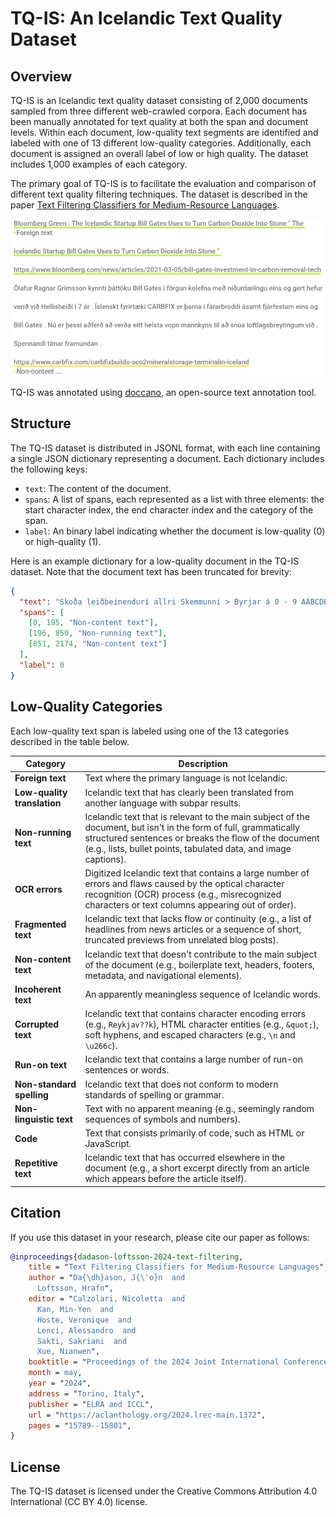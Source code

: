 # TQ-IS: An Icelandic Text Quality Dataset

## Overview
TQ-IS is an Icelandic text quality dataset consisting of 2,000 documents sampled from three different
web-crawled corpora. Each document has been manually annotated for text quality at both the span and
document levels. Within each document, low-quality text segments are identified and labeled with one of 13
different low-quality categories. Additionally, each document is assigned an overall label of low or high quality.
The dataset includes 1,000 examples of each category.

The primary goal of TQ-IS is to facilitate the evaluation and comparison of different text quality filtering techniques. The dataset is described in the paper
[Text Filtering Classifiers for Medium-Resource Languages](https://aclanthology.org/2024.lrec-main.1372/).

![Doccano Annotation Tool Screenshot](images/tq-is-document.png)

TQ-IS was annotated using [doccano](https://github.com/doccano/doccano), an open-source text annotation tool.

## Structure
The TQ-IS dataset is distributed in JSONL format, with each line containing a single JSON dictionary representing a
document. Each dictionary includes the following keys:

- `text`: The content of the document.
- `spans`: A list of spans, each represented as a list with three elements: the start character index, the end character index and the category of the span.
- `label`: An binary label indicating whether the document is low-quality (0) or high-quality (1).

Here is an example dictionary for a low-quality document in the TQ-IS dataset. Note that the document text has been
truncated for brevity:

```json
{
  "text": "Skoða leiðbeinendurí allri Skemmunni > Byrjar á 0 - 9 AÁBCDEÉFGHIÍJKLMNOÓPQRSTUÚVWXYÝZÞÆÖ [...]",
  "spans": [
    [0, 195, "Non-content text"],
    [196, 850, "Non-running text"],
    [851, 2174, "Non-content text"]
  ],
  "label": 0
}
```

## Low-Quality Categories
Each low-quality text span is labeled using one of the 13 categories described in the table below.

| **Category**                | **Description**                                                                                                                                                                                                                             |
|-----------------------------|---------------------------------------------------------------------------------------------------------------------------------------------------------------------------------------------------------------------------------------------|
| **Foreign text**            | Text where the primary language is not Icelandic.                                                                                                                                                                                           |
| **Low-quality translation** | Icelandic text that has clearly been translated from another language with subpar results.                                                                                                                                                  |
| **Non-running text**        | Icelandic text that is relevant to the main subject of the document, but isn't in the form of full, grammatically structured sentences or breaks the flow of the document (e.g., lists, bullet points, tabulated data, and image captions). |
| **OCR errors**              | Digitized Icelandic text that contains a large number of errors and flaws caused by the optical character recognition (OCR) process (e.g., misrecognized characters or text columns appearing out of order).                                |
| **Fragmented text**         | Icelandic text that lacks flow or continuity (e.g., a list of headlines from news articles or a sequence of short, truncated previews from unrelated blog posts).                                                                           |
| **Non-content text**        | Icelandic text that doesn't contribute to the main subject of the document (e.g., boilerplate text, headers, footers, metadata, and navigational elements).                                                                                 |
| **Incoherent text**         | An apparently meaningless sequence of Icelandic words.                                                                                                                                                                                      |
| **Corrupted text**          | Icelandic text that contains character encoding errors (e.g., `Reykjav??k`), HTML character entities (e.g., `&quot;`), soft hyphens, and escaped characters (e.g., `\n` and `\u266c`).                                                      |
| **Run-on text**             | Icelandic text that contains a large number of run-on sentences or words.                                                                                                                                                                   |
| **Non-standard spelling**   | Icelandic text that does not conform to modern standards of spelling or grammar.                                                                                                                                                            |
| **Non-linguistic text**     | Text with no apparent meaning (e.g., seemingly random sequences of symbols and numbers).                                                                                                                                                    |
| **Code**                    | Text that consists primarily of code, such as HTML or JavaScript.                                                                                                                                                                           |
| **Repetitive text**         | Icelandic text that has occurred elsewhere in the document (e.g., a short excerpt directly from an article which appears before the article itself).                                                                                        |


## Citation
If you use this dataset in your research, please cite our paper as follows:

```bibtex
@inproceedings{dadason-loftsson-2024-text-filtering,
    title = "Text Filtering Classifiers for Medium-Resource Languages",
    author = "Da{\dh}ason, J{\'o}n  and
      Loftsson, Hrafn",
    editor = "Calzolari, Nicoletta  and
      Kan, Min-Yen  and
      Hoste, Veronique  and
      Lenci, Alessandro  and
      Sakti, Sakriani  and
      Xue, Nianwen",
    booktitle = "Proceedings of the 2024 Joint International Conference on Computational Linguistics, Language Resources and Evaluation (LREC-COLING 2024)",
    month = may,
    year = "2024",
    address = "Torino, Italy",
    publisher = "ELRA and ICCL",
    url = "https://aclanthology.org/2024.lrec-main.1372",
    pages = "15789--15801",
}
```

## License
The TQ-IS dataset is licensed under the Creative Commons Attribution 4.0 International (CC BY 4.0) license.